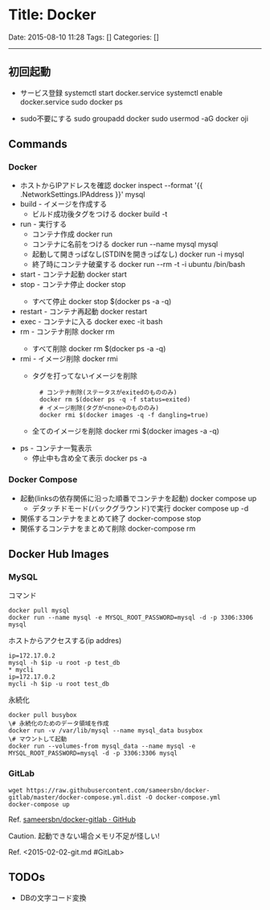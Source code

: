 # Title: Docker

Date: 2015-08-10 11:28
Tags: []
Categories: []

---

## 初回起動

* サービス登録
		systemctl start docker.service
		systemctl enable docker.service
		sudo docker ps

* sudo不要にする
		sudo groupadd docker
		sudo usermod -aG docker oji

## Commands

### Docker

* ホストからIPアドレスを確認
		docker inspect --format '{{ .NetworkSettings.IPAddress }}' mysql
* build - イメージを作成する
	* ビルド成功後タグをつける
			docker build -t <tagName> <dockerFileDirectory>
* run - 実行する
	* コンテナ作成
			docker run
	* コンテナに名前をつける
			docker run --name mysql mysql
	* 起動して開きっぱなし(STDINを開きっぱなし)
			docker run -i mysql
	* 終了時にコンテナ破棄する
			docker run --rm -t -i ubuntu /bin/bash
* start - コンテナ起動
		docker start
* stop - コンテナ停止
		docker stop <CONTAINER>
	* すべて停止
			docker stop $(docker ps -a -q)
* restart - コンテナ再起動
		docker restart
* exec - コンテナに入る
		docker exec -it <Names> bash
* rm - コンテナ削除
		docker rm <CONTAINER>
	* すべて削除
			docker rm $(docker ps -a -q)
* rmi - イメージ削除
		docker rmi <ImageID>
	* タグを打ってないイメージを削除

			# コンテナ削除(ステータスがexitedのもののみ)
			docker rm $(docker ps -q -f status=exited)
			# イメージ削除(タグが<none>のもののみ)
			docker rmi $(docker images -q -f dangling=true)
	* 全てのイメージを削除
			docker rmi $(docker images -a -q)
* ps - コンテナ一覧表示
	* 停止中も含め全て表示
			docker ps -a

### Docker Compose

* 起動(linksの依存関係に沿った順番でコンテナを起動)
		docker compose up
	* デタッチドモード(バックグラウンド)で実行
			docker compose up -d
* 関係するコンテナをまとめて終了
		docker-compose stop
* 関係するコンテナをまとめて削除
		docker-compose rm

## Docker Hub Images

### MySQL

コマンド

	docker pull mysql
	docker run --name mysql -e MYSQL_ROOT_PASSWORD=mysql -d -p 3306:3306 mysql

ホストからアクセスする(ip addres)

	ip=172.17.0.2
	mysql -h $ip -u root -p test_db
	* mycli
	ip=172.17.0.2
	mycli -h $ip -u root test_db

永続化

	docker pull busybox
	\# 永続化のためのデータ領域を作成
	docker run -v /var/lib/mysql --name mysql_data busybox
	\# マウントして起動
	docker run --volumes-from mysql_data --name mysql -e MYSQL_ROOT_PASSWORD=mysql -d -p 3306:3306 mysql

### GitLab

	wget https://raw.githubusercontent.com/sameersbn/docker-gitlab/master/docker-compose.yml.dist -O docker-compose.yml
	docker-compose up

Ref. [sameersbn/docker-gitlab · GitHub](https://github.com/sameersbn/docker-gitlab)

Caution. 起動できない場合メモリ不足が怪しい!

Ref. <2015-02-02-git.md #GitLab>

## TODOs

* DBの文字コード変換

